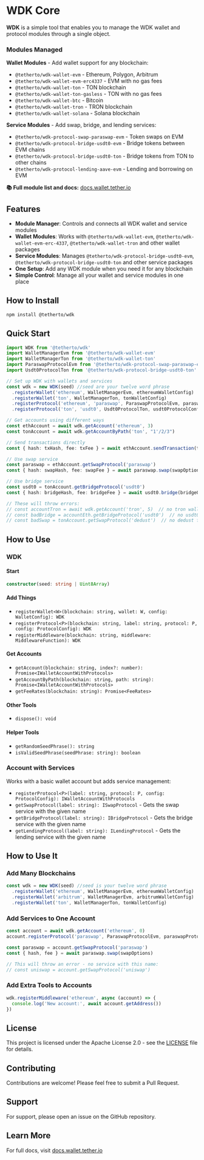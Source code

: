 # WDK Core

**WDK** is a simple tool that enables you to manage the WDK wallet and protocol modules through a single object.

### Modules Managed

**Wallet Modules** - Add wallet support for any blockchain:
- `@tetherto/wdk-wallet-evm` - Ethereum, Polygon, Arbitrum 
- `@tetherto/wdk-wallet-evm-erc4337` - EVM with no gas fees
- `@tetherto/wdk-wallet-ton` - TON blockchain
- `@tetherto/wdk-wallet-ton-gasless` - TON with no gas fees
- `@tetherto/wdk-wallet-btc` - Bitcoin
- `@tetherto/wdk-wallet-tron` - TRON blockchain
- `@tetherto/wdk-wallet-solana` - Solana blockchain

**Service Modules** - Add swap, bridge, and lending services:
- `@tetherto/wdk-protocol-swap-paraswap-evm` - Token swaps on EVM
- `@tetherto/wdk-protocol-bridge-usdt0-evm` - Bridge tokens between EVM chains
- `@tetherto/wdk-protocol-bridge-usdt0-ton` - Bridge tokens from TON to other chains
- `@tetherto/wdk-protocol-lending-aave-evm` - Lending and borrowing on EVM

**📚 Full module list and docs:** [docs.wallet.tether.io](https://docs.wallet.tether.io)

## Features

- **Module Manager**: Controls and connects all WDK wallet and service modules
- **Wallet Modules**: Works with `@tetherto/wdk-wallet-evm`, `@tetherto/wdk-wallet-evm-erc-4337`, `@tetherto/wdk-wallet-tron` and other wallet packages
- **Service Modules**: Manages `@tetherto/wdk-protocol-bridge-usdt0-evm`, `@tetherto/wdk-protocol-bridge-usdt0-ton` and other service packages
- **One Setup**: Add any WDK module when you need it for any blockchain
- **Simple Control**: Manage all your wallet and service modules in one place

## How to Install

```bash
npm install @tetherto/wdk
```

## Quick Start

```typescript
import WDK from '@tetherto/wdk'
import WalletManagerEvm from '@tetherto/wdk-wallet-evm'
import WalletManagerTon from '@tetherto/wdk-wallet-ton'
import ParaswapProtocolEvm from '@tetherto/wdk-protocol-swap-paraswap-evm'
import Usdt0ProtocolTon from '@tetherto/wdk-protocol-bridge-usdt0-ton'

// Set up WDK with wallets and services
const wdk = new WDK(seed) //seed are your twelve word phrase
  .registerWallet('ethereum', WalletManagerEvm, ethereumWalletConfig)
  .registerWallet('ton', WalletManagerTon, tonWalletConfig)
  .registerProtocol('ethereum', 'paraswap', ParaswapProtocolEvm, paraswapProtocolConfig)
  .registerProtocol('ton', 'usdt0', Usdt0ProtocolTon, usdt0ProtocolConfig)

// Get accounts using different ways
const ethAccount = await wdk.getAccount('ethereum', 3)
const tonAccount = await wdk.getAccountByPath('ton', "1'/2/3")

// Send transactions directly
const { hash: txHash, fee: txFee } = await ethAccount.sendTransaction(tx)

// Use swap service
const paraswap = ethAccount.getSwapProtocol('paraswap')
const { hash: swapHash, fee: swapFee } = await paraswap.swap(swapOptions)

// Use bridge service  
const usdt0 = tonAccount.getBridgeProtocol('usdt0')
const { hash: bridgeHash, fee: bridgeFee } = await usdt0.bridge(bridgeOptions)

// These will throw errors:
// const accountTron = await wdk.getAccount('tron', 5)  // no tron wallet added
// const badBridge = accountEth.getBridgeProtocol('usdt0')  // no usdt0 for ethereum
// const badSwap = tonAccount.getSwapProtocol('dedust')  // no dedust for ton
```

## How to Use

### WDK

#### Start
```typescript
constructor(seed: string | Uint8Array)
```

#### Add Things
- `registerWallet<W>(blockchain: string, wallet: W, config: WalletConfig): WDK`
- `registerProtocol<P>(blockchain: string, label: string, protocol: P, config: ProtocolConfig): WDK`
- `registerMiddleware(blockchain: string, middleware: MiddlewareFunction): WDK`

#### Get Accounts
- `getAccount(blockchain: string, index?: number): Promise<IWalletAccountWithProtocols>`
- `getAccountByPath(blockchain: string, path: string): Promise<IWalletAccountWithProtocols>`
- `getFeeRates(blockchain: string): Promise<FeeRates>`

#### Other Tools
- `dispose(): void`

#### Helper Tools
- `getRandomSeedPhrase(): string`
- `isValidSeedPhrase(seedPhrase: string): boolean`

### Account with Services

Works with a basic wallet account but adds service management:

- `registerProtocol<P>(label: string, protocol: P, config: ProtocolConfig): IWalletAccountWithProtocols`
- `getSwapProtocol(label: string): ISwapProtocol` - Gets the swap service with the given name
- `getBridgeProtocol(label: string): IBridgeProtocol` - Gets the bridge service with the given name  
- `getLendingProtocol(label: string): ILendingProtocol` - Gets the lending service with the given name

## How to Use It

### Add Many Blockchains
```typescript
const wdk = new WDK(seed) //seed is your twelve word phrase
  .registerWallet('ethereum', WalletManagerEvm, ethereumWalletConfig)
  .registerWallet('arbitrum', WalletManagerEvm, arbitrumWalletConfig)
  .registerWallet('ton', WalletManagerTon, tonWalletConfig)
```

### Add Services to One Account
```typescript
const account = await wdk.getAccount('ethereum', 0)
account.registerProtocol('paraswap', ParaswapProtocolEvm, paraswapProtocolConfig)

const paraswap = account.getSwapProtocol('paraswap')
const { hash, fee } = await paraswap.swap(swapOptions)

// This will throw an error - no service with this name:
// const uniswap = account.getSwapProtocol('uniswap')
```

### Add Extra Tools to Accounts
```typescript
wdk.registerMiddleware('ethereum', async (account) => {
  console.log('New account:', await account.getAddress())
})
```

## License

This project is licensed under the Apache License 2.0 - see the [LICENSE](LICENSE) file for details.

## Contributing

Contributions are welcome! Please feel free to submit a Pull Request.

## Support

For support, please open an issue on the GitHub repository.

## Learn More

For full docs, visit [docs.wallet.tether.io](https://docs.wallet.tether.io)